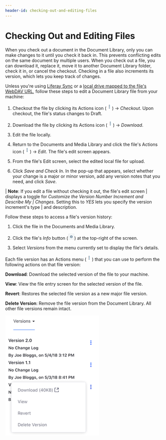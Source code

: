 ```yaml
---
header-id: checking-out-and-editing-files
---
```


# Checking Out and Editing Files

When you check out a document in the Document Library, only you can make changes 
to it until you check it back in. This prevents conflicting edits on the same 
document by multiple users. When you check out a file, you can download it, 
replace it, move it to another Document Library folder, check it in, or cancel 
the checkout. Checking in a file also increments its version, which lets you 
keep track of changes. 

Unless you're using
[Liferay Sync](/docs/7-1/user/-/knowledge_base/u/using-liferay-sync-on-your-desktop)
or a 
[local drive mapped to the file's WebDAV URL](/docs/7-1/user/-/knowledge_base/u/desktop-access-to-documents-and-media), 
follow these steps to edit a Document Library file from your machine: 

1.  Checkout the file by clicking its Actions icon 
    (![Actions](../../../../images/icon-actions.png)) &rarr; *Checkout*. Upon 
    checkout, the file's status changes to Draft. 

2.  Download the file by clicking its Actions icon 
    (![Actions](../../../../images/icon-actions.png)) &rarr; *Download*. 

3.  Edit the file locally. 

4.  Return to the Documents and Media Library and click the file's Actions icon 
    (![Actions](../../../../images/icon-actions.png)) &rarr; *Edit*. The file's 
    edit screen appears. 

5.  From the file's Edit screen, select the edited local file for upload. 

6.  Click *Save and Check In*. In the pop-up that appears, select whether your 
    change is a major or minor version, add any version notes that you need, and 
    click *Save*. 

| **Note**: If you edit a file without checking it out, the file's edit screen
| displays a toggle for *Customize the Version Number Increment and Describe My
| Changes*. Setting this to *YES* lets you specify the version increment's type
| and description.

Follow these steps to access a file's version history:

1.  Click the file in the Documents and Media Library.

2.  Click the file's *Info* button 
    (![**i**](../../../../images/icon-information.png)) at the top-right of the 
    screen. 

3.  Select *Versions* from the menu currently set to display the file's details. 

Each file version has an Actions menu 
(![Actions](../../../../images/icon-actions.png)) that you can use to perform 
the following actions on that file version:

**Download**: Download the selected version of the file to your machine. 

**View**: View the file entry screen for the selected version of the file. 

**Revert**: Restores the selected file version as a new major file version. 

**Delete Version**: Remove the file version from the Document Library. All 
other file versions remain intact. 

![Figure 1: The version history actions let you inspect, delete, and reinstate file versions.](../../../../images/dm-file-version-actions.png)
